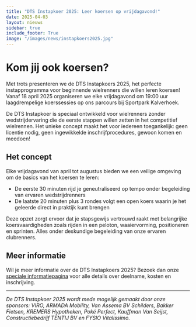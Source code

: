 ```yaml
---
title: "DTS Instapkoer 2025: Leer koersen op vrijdagavond!"
date: 2025-04-03
layout: nieuws
sidebar: true
include_footer: True
image: "/images/news/instapkoers2025.jpg"
---
```


# Kom jij ook koersen?

Met trots presenteren we de DTS Instapkoers 2025, het perfecte instapprogramma voor beginnende wielrenners die willen leren koersen! Vanaf 18 april 2025 organiseren we elke vrijdagavond om 19:00 uur laagdrempelige koerssessies op ons parcours bij Sportpark Kalverhoek.

De DTS Instapkoer is speciaal ontwikkeld voor wielrenners zonder wedstrijdervaring die de eerste stappen willen zetten in het competitief wielrennen. Het unieke concept maakt het voor iedereen toegankelijk: geen licentie nodig, geen ingewikkelde inschrijfprocedures, gewoon komen en meedoen!

## Het concept

Elke vrijdagavond van april tot augustus bieden we een veilige omgeving om de basics van het koersen te leren:

- De eerste 30 minuten rijd je geneutraliseerd op tempo onder begeleiding van ervaren wedstrijdrenners
- De laatste 20 minuten plus 3 rondes volgt een open koers waarin je het geleerde direct in praktijk kunt brengen

Deze opzet zorgt ervoor dat je stapsgewijs vertrouwd raakt met belangrijke koersvaardigheden zoals rijden in een peloton, waaiervorming, positioneren en sprinten. Alles onder deskundige begeleiding van onze ervaren clubrenners.

## Meer informatie
Wil je meer informatie over de DTS Instapkoers 2025? Bezoek dan onze [speciale informatiepagina](/wedstrijden/instapkoers) voor alle details over deelname, kosten en inschrijving.


---

*De DTS Instapkoer 2025 wordt mede mogelijk gemaakt door onze sponsors: VIRO, ARMADA Mobility, Van Assema BV Schilders, Bakker Fietsen, KREMERS Hypotheken, Poké Perfect, Kauffman Van Seijst, Constructiebedrijf TENTIJ BV en FYSIO Vitalissimo.*